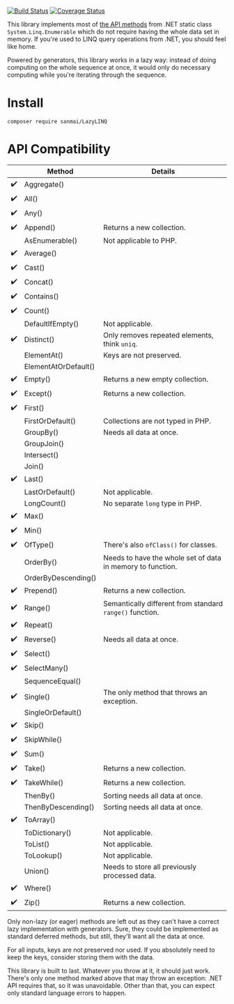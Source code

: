 [![Build Status](https://travis-ci.org/sanmai/LazyLINQ.svg?branch=master)](https://travis-ci.org/sanmai/LazyLINQ)
[![Coverage Status](https://coveralls.io/repos/github/sanmai/LazyLINQ/badge.svg?branch=master)](https://coveralls.io/github/sanmai/LazyLINQ?branch=master)
<!-- [![Codacy Badge](https://api.codacy.com/project/badge/Grade/7484f26ddbfd42ebb6f0eac92e68d04d)](https://www.codacy.com/app/sanmai/LazyLINQ?utm_source=github.com&utm_medium=referral&utm_content=sanmai/LazyLINQ&utm_campaign=badger) -->
<!-- [![Maintainability](https://api.codeclimate.com/v1/badges/a1291887920116526e2a/maintainability)](https://codeclimate.com/github/sanmai/LazyLINQ/maintainability)  -->
<!-- [![Latest Stable Version](https://poser.pugx.org/sanmai/LazyLINQ/v/stable)](https://packagist.org/packages/sanmai/LazyLINQ) -->
<!-- [![License](https://poser.pugx.org/sanmai/LazyLINQ/license)](https://packagist.org/packages/sanmai/LazyLINQ) -->

This library implements most of [the API methods](https://msdn.microsoft.com/en-us/library/system.linq.enumerable.aspx) from .NET static class `System.Linq.Enumerable` which do not require having the whole data set in memory. If you're used to LINQ query operations from .NET, you should feel like home.

Powered by generators, this library works in a lazy way: instead of doing computing on the whole sequence at once, it would only do necessary computing while you're iterating through the sequence.

# Install

    composer require sanmai/LazyLINQ

# API Compatibility

|                     |  Method               | Details                       |
| ------------------- | --------------------- | ----------------------------- |
| :heavy_check_mark:  | Aggregate()           |                               |
| :heavy_check_mark:  | All()                 |                               |
| :heavy_check_mark:  | Any()                 |                               |
| :heavy_check_mark:  | Append()              | Returns a new collection.     |
|                     | AsEnumerable()        | Not applicable to PHP.        |
| :heavy_check_mark:  | Average()             |                               |
| :heavy_check_mark:  | Cast()                |                               |
| :heavy_check_mark:  | Concat()              |                               |
| :heavy_check_mark:  | Contains()            |                               |
| :heavy_check_mark:  | Count()               |                               |
|                     | DefaultIfEmpty()      | Not applicable.               |
| :heavy_check_mark:  | Distinct()            | Only removes repeated elements, think `uniq`. |
|                     | ElementAt()           | Keys are not preserved.       |
|                     | ElementAtOrDefault()  |                               |
| :heavy_check_mark:  | Empty()               | Returns a new empty collection. |
| :heavy_check_mark:  | Except()              | Returns a new collection.     |
| :heavy_check_mark:  | First()               |                               |
|                     | FirstOrDefault()      | Collections are not typed in PHP. |
|                     | GroupBy()             | Needs all data at once.       |
|                     | GroupJoin()           |                               |
|                     | Intersect()           |                               |
|                     | Join()                |                               |
| :heavy_check_mark:  | Last()                |                               |
|                     | LastOrDefault()       | Not applicable.               |
|                     | LongCount()           | No separate `long` type in PHP. |
| :heavy_check_mark:  | Max()                 |                               |
| :heavy_check_mark:  | Min()                 |                               |
| :heavy_check_mark:  | OfType()              | There's also `ofClass()` for classes. |
|                     | OrderBy()             | Needs to have the whole set of data in memory to function. |
|                     | OrderByDescending()   |                               |
| :heavy_check_mark:  | Prepend()             | Returns a new collection. |
| :heavy_check_mark:  | Range()               | Semantically different from standard `range()` function. |
| :heavy_check_mark:  | Repeat()              |                               |
| :heavy_check_mark:  | Reverse()             | Needs all data at once. | 
| :heavy_check_mark:  | Select()              |                               |
| :heavy_check_mark:  | SelectMany()          |                               |
|                     | SequenceEqual()       |                               |
| :heavy_check_mark:  | Single()              | The only method that throws an exception. |
|                     | SingleOrDefault()     |                               |
| :heavy_check_mark:  | Skip()                |                               |
| :heavy_check_mark:  | SkipWhile()           |                               |
| :heavy_check_mark:  | Sum()                 |                               |
| :heavy_check_mark:  | Take()                | Returns a new collection.     |
| :heavy_check_mark:  | TakeWhile()           | Returns a new collection.     |
|                     | ThenBy()              | Sorting needs all data at once. |
|                     | ThenByDescending()    | Sorting needs all data at once. |
| :heavy_check_mark:  | ToArray()             |                               |
|                     | ToDictionary()        | Not applicable. |
|                     | ToList()              | Not applicable. |
|                     | ToLookup()            | Not applicable. |
|                     | Union()               | Needs to store all previously processed data. |
| :heavy_check_mark:  | Where()               |                               |
| :heavy_check_mark:  | Zip()                 | Returns a new collection. |

Only non-lazy (or eager) methods are left out as they can't have a correct lazy implementation with generators. Sure, they could be implemented as standard deferred methods, but still, they'll want all the data at once.

For all inputs, keys are not preserved nor used. If you absolutely need to keep the keys, consider storing them with the data.

This library is built to last. Whatever you throw at it, it should just work. There's only one method marked above that may throw an exception: .NET API requires that, so it was unavoidable. Other than that, you can expect only standard language errors to happen.

